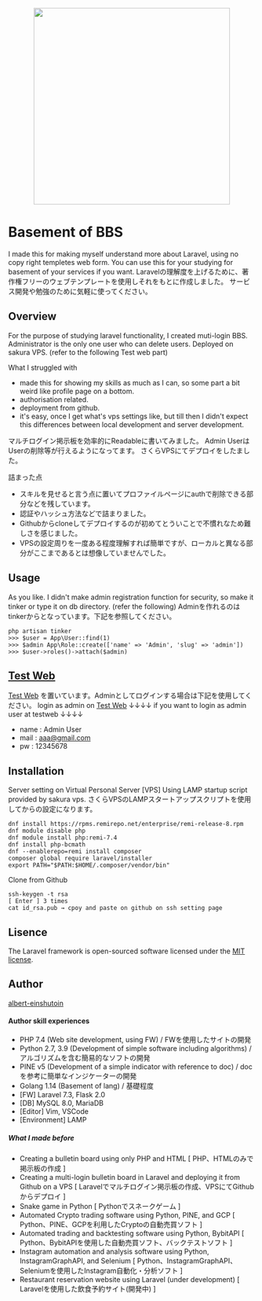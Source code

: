<p align="center"><a href="https://laravel.com" target="_blank"><img src="https://raw.githubusercontent.com/laravel/art/master/logo-lockup/5%20SVG/2%20CMYK/1%20Full%20Color/laravel-logolockup-cmyk-red.svg" width="400"></a></p>

# Basement of BBS
I made this for making myself understand more about Laravel, using no copy right templetes web form.
You can use this for your studying for basement of your services if you want.
Laravelの理解度を上げるために、著作権フリーのウェブテンプレートを使用しそれをもとに作成しました。
サービス開発や勉強のために気軽に使ってください。

## Overview
For the purpose of studying laravel functionality, I created muti-login BBS.
Administrator is the only one user who can delete users.
Deployed on sakura VPS. (refer to the following Test web part)

What I struggled with
- made this for showing my skills as much as I can, so some part a bit weird like profile page on a bottom.
- authorisation related.
- deployment from github.
- it's easy, once I get what's vps settings like, but till then I didn't expect  this differences between local development and server development.

マルチログイン掲示板を効率的にReadableに書いてみました。
Admin UserはUserの削除等が行えるようになってます。
さくらVPSにてデプロイをしたました。

詰まった点
- スキルを見せると言う点に置いてプロファイルページにauthで削除できる部分などを残しています。
- 認証やハッシュ方法などで詰まりました。
- Githubからcloneしてデプロイするのが初めてとういことで不慣れなため難しさを感じました。
- VPSの設定周りを一度ある程度理解すれば簡単ですが、ローカルと異なる部分がここまであるとは想像していませんでした。

## Usage
As you like.
I didn't make admin registration function for security, so make it tinker or type it on db directory. (refer the following)
Adminを作れるのはtinkerからとなっています。下記を参照してください。
```
php artisan tinker
>>> $user = App\User::find(1)
>>> $admin App\Role::create(['name' => 'Admin', 'slug' => 'admin'])
>>> $user->roles()->attach($admin)
```

## [Test Web](http://133.125.57.31/laravel_pf/)
[Test Web](http://133.125.57.31/laravel_pf/) を置いています。Adminとしてログインする場合は下記を使用してください。
login as admin on [Test Web](http://133.125.57.31/laravel_pf/)
↓↓↓↓ if you want to login as admin user at testweb ↓↓↓↓
- name : Admin User
- mail : aaa@gmail.com
- pw : 12345678

## Installation
Server setting on Virtual Personal Server [VPS]
Using LAMP startup script provided by sakura vps.
さくらVPSのLAMPスタートアップスクリプトを使用してからの設定になります。
```
dnf install https://rpms.remirepo.net/enterprise/remi-release-8.rpm
dnf module disable php
dnf module install php:remi-7.4
dnf install php-bcmath
dnf --enablerepo=remi install composer
composer global require laravel/installer
export PATH="$PATH:$HOME/.composer/vendor/bin"
```
Clone from Github
```
ssh-keygen -t rsa
[ Enter ] 3 times
cat id_rsa.pub → cpoy and paste on github on ssh setting page
```

## Lisence
The Laravel framework is open-sourced software licensed under the [MIT license](https://opensource.org/licenses/MIT).

## Author
[albert-einshutoin](https://github.com/albert-einshutoin)

#### Author skill experiences
- PHP 7.4 (Web site development, using FW) / FWを使用したサイトの開発
- Python 2.7, 3.9 (Development of simple software including algorithms) / アルゴリズムを含む簡易的なソフトの開発
- PINE v5 (Development of a simple indicator with reference to doc) / docを参考に簡単なインジケーターの開発
- Golang 1.14 (Basement of lang) / 基礎程度
- [FW] Laravel 7.3, Flask 2.0
- [DB] MySQL 8.0, MariaDB
- [Editor] Vim, VSCode
- [Environment] LAMP

##### What I made before
- Creating a bulletin board using only PHP and HTML
[ PHP、HTMLのみで掲示板の作成 ]
- Creating a multi-login bulletin board in Laravel and deploying it from Github on a VPS
[ Laravelでマルチログイン掲示板の作成、VPSにてGithubからデプロイ ]
- Snake game in Python
[ Pythonでスネークゲーム ]
- Automated Crypto trading software using Python, PINE, and GCP
[ Python、PINE、GCPを利用したCryptoの自動売買ソフト ]
- Automated trading and backtesting software using Python, BybitAPI
[ Python、BybitAPIを使用した自動売買ソフト、バックテストソフト ]
- Instagram automation and analysis software using Python, InstagramGraphAPI, and Selenium
[ Python、InstagramGraphAPI、Seleniumを使用したInstagram自動化・分析ソフト ]
- Restaurant reservation website using Laravel (under development)
[ Laravelを使用した飲食予約サイト(開発中) ]

